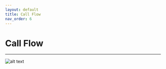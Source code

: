 ```yaml
---
layout: default
title: Call Flow
nav_order: 6
---
```


# Call Flow


---

![alt text](https://raw.githubusercontent.com/radius314/yap/master/resources/yap-flow.png)
